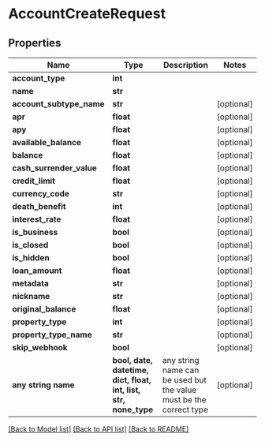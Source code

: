 # AccountCreateRequest


## Properties
Name | Type | Description | Notes
------------ | ------------- | ------------- | -------------
**account_type** | **int** |  | 
**name** | **str** |  | 
**account_subtype_name** | **str** |  | [optional] 
**apr** | **float** |  | [optional] 
**apy** | **float** |  | [optional] 
**available_balance** | **float** |  | [optional] 
**balance** | **float** |  | [optional] 
**cash_surrender_value** | **float** |  | [optional] 
**credit_limit** | **float** |  | [optional] 
**currency_code** | **str** |  | [optional] 
**death_benefit** | **int** |  | [optional] 
**interest_rate** | **float** |  | [optional] 
**is_business** | **bool** |  | [optional] 
**is_closed** | **bool** |  | [optional] 
**is_hidden** | **bool** |  | [optional] 
**loan_amount** | **float** |  | [optional] 
**metadata** | **str** |  | [optional] 
**nickname** | **str** |  | [optional] 
**original_balance** | **float** |  | [optional] 
**property_type** | **int** |  | [optional] 
**property_type_name** | **str** |  | [optional] 
**skip_webhook** | **bool** |  | [optional] 
**any string name** | **bool, date, datetime, dict, float, int, list, str, none_type** | any string name can be used but the value must be the correct type | [optional]

[[Back to Model list]](../README.md#documentation-for-models) [[Back to API list]](../README.md#documentation-for-api-endpoints) [[Back to README]](../README.md)


